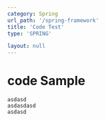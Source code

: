 ```yaml
---
category: Spring
url_path: '/spring-framework'
title: 'Code Test'
type: 'SPRING'

layout: null
---
```

# code Sample

```
asdasd
asdasdasd
asdasd
```

